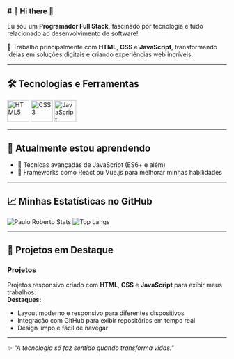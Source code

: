 ### # 👋 Hi there 🙂  
Eu sou um **Programador Full Stack**, fascinado por tecnologia e tudo relacionado ao desenvolvimento de software!  

🚀 Trabalho principalmente com **HTML**, **CSS** e **JavaScript**, transformando ideias em soluções digitais e criando experiências web incríveis.  

---

## 🛠️ Tecnologias e Ferramentas
[<img src="https://cdn.jsdelivr.net/gh/devicons/devicon/icons/html5/html5-original.svg" alt="HTML5" width="50" height="50"/>](https://developer.mozilla.org/pt-BR/docs/Web/HTML)
[<img src="https://cdn.jsdelivr.net/gh/devicons/devicon/icons/css3/css3-original.svg" alt="CSS3" width="50" height="50"/>](https://developer.mozilla.org/pt-BR/docs/Web/CSS)
[<img src="https://cdn.jsdelivr.net/gh/devicons/devicon/icons/javascript/javascript-original.svg" alt="JavaScript" width="50" height="50"/>](https://developer.mozilla.org/pt-BR/docs/Web/JavaScript)

  

---

## 🌱 Atualmente estou aprendendo
- 📖 Técnicas avançadas de JavaScript (ES6+ e além)  
- 🌟 Frameworks como React ou Vue.js para melhorar minhas habilidades  

---

## 📈 Minhas Estatísticas no GitHub  
![Paulo Roberto Stats](https://github-readme-stats.vercel.app/api?username=PauloR063&show_icons=true&theme=radical)
![Top Langs](https://github-readme-stats.vercel.app/api/top-langs/?username=PauloR063&layout=compact&theme=radical)

---

## 🌟 Projetos em Destaque

### [**Projetos**](https://github.com/SEU_USUARIO/portfolio)
Projetos responsivo criado com **HTML**, **CSS** e **JavaScript** para exibir meus trabalhos.  
**Destaques:**  
- Layout moderno e responsivo para diferentes dispositivos  
- Integração com GitHub para exibir repositórios em tempo real  
- Design limpo e fácil de navegar  

---


✨ *"A tecnologia só faz sentido quando transforma vidas."*  


